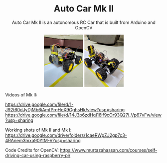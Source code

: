 <h1 style="font-family: family:Papyrus;" align="center">Auto Car Mk II</h1>
<p align="center">
Auto Car Mk II is an autonomous RC Car that is built from Arduino and OpenCV
</p>
<p align="middle">
  <img src="mk2.jpg" width="25%" />
  <img src="mk2_back.jpg" width="25%" /> 
</p>

Videos of Mk II: 

https://drive.google.com/file/d/1-J92t60dJyDjMb6iAmfPrqHoX9GghsHk/view?usp=sharing
https://drive.google.com/file/d/14J3p6zdHqI16if9cOr93Q27I_Vp67vFw/view?usp=sharing

Working shots of Mk II and Mk I: https://drive.google.com/drive/folders/1caeRWpZJ2gp7c3-4RAnem3mxa90YtM-V?usp=sharing

Code Credits for OpenCV: https://www.murtazahassan.com/courses/self-driving-car-using-raspberry-pi/
